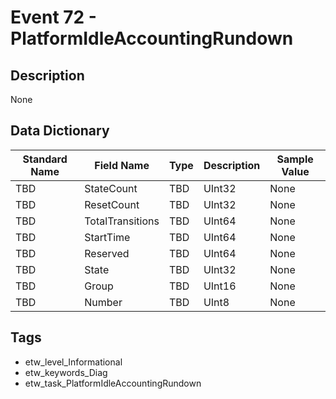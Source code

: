 # Event 72 - PlatformIdleAccountingRundown

## Description
None

## Data Dictionary
|Standard Name|Field Name|Type|Description|Sample Value|
|---|---|---|---|---|
|TBD|StateCount|TBD|UInt32|None|None|
|TBD|ResetCount|TBD|UInt32|None|None|
|TBD|TotalTransitions|TBD|UInt64|None|None|
|TBD|StartTime|TBD|UInt64|None|None|
|TBD|Reserved|TBD|UInt64|None|None|
|TBD|State|TBD|UInt32|None|None|
|TBD|Group|TBD|UInt16|None|None|
|TBD|Number|TBD|UInt8|None|None|

## Tags
* etw_level_Informational
* etw_keywords_Diag
* etw_task_PlatformIdleAccountingRundown